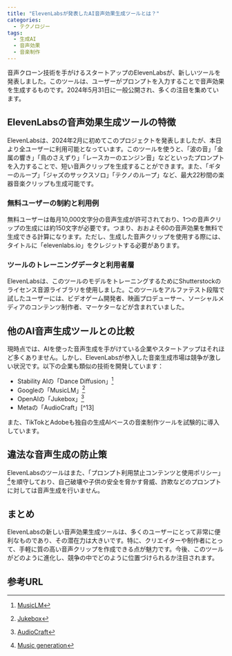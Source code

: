 ```yaml
---
title: "ElevenLabsが発表したAI音声効果生成ツールとは？"
categories:
  - テクノロジー
tags:
  - 生成AI
  - 音声効果
  - 音楽制作
---
```

音声クローン技術を手がけるスタートアップのElevenLabsが、新しいツールを発表しました。このツールは、ユーザーがプロンプトを入力することで音声効果を生成するものです。2024年5月31日に一般公開され、多くの注目を集めています。

## ElevenLabsの音声効果生成ツールの特徴

ElevenLabsは、2024年2月に初めてこのプロジェクトを発表しましたが、本日より全ユーザーに利用可能となっています。このツールを使うと、「波の音」「金属の響き」「鳥のさえずり」「レースカーのエンジン音」などといったプロンプトを入力することで、短い音声クリップを生成することができます。また、「ギターのループ」「ジャズのサックスソロ」「テクノのループ」など、最大22秒間の楽器音楽クリップも生成可能です。

### 無料ユーザーの制約と利用例

無料ユーザーは毎月10,000文字分の音声生成が許可されており、1つの音声クリップの生成には約150文字が必要です。つまり、おおよそ60の音声効果を無料で生成できる計算になります。ただし、生成した音声クリップを使用する際には、タイトルに「elevenlabs.io」をクレジットする必要があります。

### ツールのトレーニングデータと利用者層

ElevenLabsは、このツールのモデルをトレーニングするためにShutterstockのライセンス音源ライブラリを使用しました。このツールをアルファテスト段階で試したユーザーには、ビデオゲーム開発者、映画プロデューサー、ソーシャルメディアのコンテンツ制作者、マーケターなどが含まれていました。

## 他のAI音声生成ツールとの比較

現時点では、AIを使った音声生成を手がけている企業やスタートアップはそれほど多くありません。しかし、ElevenLabsが参入した音楽生成市場は競争が激しい状況です。以下の企業も類似の技術を開発しています：

- Stability AIの「Dance Diffusion」[^10]
- Googleの「MusicLM」[^11]
- OpenAIの「Jukebox」[^12]
- Metaの「AudioCraft」[^13]

また、TikTokとAdobeも独自の生成AIベースの音楽制作ツールを試験的に導入しています。

## 違法な音声生成の防止策

ElevenLabsのツールはまた、「プロンプト利用禁止コンテンツと使用ポリシー」[^8]を順守しており、自己破壊や子供の安全を脅かす脅威、詐欺などのプロンプトに対しては音声生成を行いません。

## まとめ

ElevenLabsの新しい音声効果生成ツールは、多くのユーザーにとって非常に便利なものであり、その潜在力は大きいです。特に、クリエイターや制作者にとって、手軽に質の高い音声クリップを作成できる点が魅力です。今後、このツールがどのように進化し、競争の中でどのように位置づけられるか注目されます。

## 参考URL

[^1]: [Voice cloning](https://elevenlabs.io/voice-cloning)
[^2]: [Prompts](https://promptsofficial.com/)
[^3]: [Instrumental musical clips](https://freemusicarchive.org/genre/Instrumental/)
[^4]: [Character generation](https://area.autodesk.jp/product/charactergenerator/)
[^5]: [Alpha testing](https://glossary.istqb.org/ja_JP/term/alpha-testing-3)
[^6]: [Licensed tracks](https://www.tatsuyaoe.com/discography/album-category/licensed-tracks/)
[^7]: [Prohibited Content and Uses Policy](https://elevenlabs.io/use-policy)
[^8]: [Music generation](https://www.fujitv.co.jp/musicgeneration/)
[^9]: [Dance Diffusion](https://wandb.ai/wandb_fc/japanese/reports/Dance-Diffusion---VmlldzozMjU2MTcx)
[^10]: [MusicLM](https://xrcloud.jp/blog/articles/business/11106/)
[^11]: [Jukebox](https://openai.com/blog/jukebox/)
[^12]: [AudioCraft](https://github.com/facebookresearch/audiocraft)
